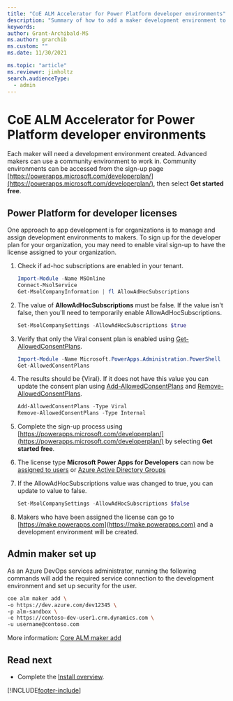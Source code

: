 ```yaml
---
title: "CoE ALM Accelerator for Power Platform developer environments"
description: "Summary of how to add a maker development environment to the ALM Accelerator using the Center of Excellence (CoE) Command Line Interface (CLI)"
keywords: 
author: Grant-Archibald-MS
ms.author: grarchib
ms.custom: ""
ms.date: 11/30/2021

ms.topic: "article"
ms.reviewer: jimholtz
search.audienceType: 
  - admin
---
```


# CoE ALM Accelerator for Power Platform developer environments

Each maker will need a development environment created. Advanced makers can use a community environment to work in. Community environments can be accessed from the sign-up page [https://powerapps.microsoft.com/developerplan/](https://powerapps.microsoft.com/developerplan/), then select **Get started free**.

## Power Platform for developer licenses

One approach to app development is for organizations is to manage and assign development environments to makers. To sign up for the developer plan for your organization, you may need to enable viral sign-up to have the license assigned to your organization.

1. Check if ad-hoc subscriptions are enabled in your tenant.

   ```powershell
   Import-Module -Name MSOnline
   Connect-MsolService
   Get-MsolCompanyInformation | fl AllowAdHocSubscriptions
   ```

1. The value of **AllowAdHocSubscriptions** must be false. If the value isn't false, then you'll need to temporarily enable AllowAdHocSubscriptions.

   ```powershell
   Set-MsolCompanySettings -AllowAdHocSubscriptions $true 
   ```

1. Verify that only the Viral consent plan is enabled using [Get-AllowedConsentPlans](/powershell/module/microsoft.powerapps.administration.powershell/get-allowedconsentplans).

   ```powershell
   Import-Module -Name Microsoft.PowerApps.Administration.PowerShell
   Get-AllowedConsentPlans
   ```

1. The results should be {Viral}. If it does not have this value you can update the consent plan using [Add-AllowedConsentPlans](/powershell/module/microsoft.powerapps.administration.powershell/add-allowedconsentplans) and [Remove-AllowedConsentPlans](/powershell/module/microsoft.powerapps.administration.powershell/remove-allowedconsentplans).

   ```powershell
   Add-AllowedConsentPlans -Type Viral
   Remove-AllowedConsentPlans -Type Internal
   ```

1. Complete the sign-up process using [https://powerapps.microsoft.com/developerplan/](https://powerapps.microsoft.com/developerplan/) by selecting **Get started free**.

1. The license type **Microsoft Power Apps for Developers** can now be [assigned to users](/microsoft-365/admin/manage/assign-licenses-to-users) or [Azure Active Directory Groups](/azure/active-directory/enterprise-users/licensing-groups-assign)

1. If the AllowAdHocSubscriptions value was changed to true, you can update to value to false.

   ```powershell
   Set-MsolCompanySettings -AllowAdHocSubscriptions $false 
   ```

1. Makers who have been assigned the license can go to [https://make.powerapps.com](https://make.powerapps.com) and a development environment will be created.

## Admin maker set up

As an Azure DevOps services administrator, running the following commands will add the required service connection to the development environment and set up security for the user.

   ```bash
   coe alm maker add \
   -o https://dev.azure.com/dev12345 \
   -p alm-sandbox \
   -e https://contoso-dev-user1.crm.dynamics.com \
   -u username@contoso.com
   ```

More information: [Core ALM maker add](https://aka.ms/coe-cli/help/alm/maker/add)

## Read next

- Complete the [Install overview](./overview.md#install-overview).

[!INCLUDE[footer-include](../../../../includes/footer-banner.md)]
